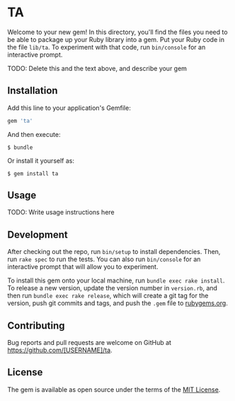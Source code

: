# TA

Welcome to your new gem! In this directory, you'll find the files you need to be able to package up your Ruby library into a gem. Put your Ruby code in the file `lib/ta`. To experiment with that code, run `bin/console` for an interactive prompt.

TODO: Delete this and the text above, and describe your gem

## Installation

Add this line to your application's Gemfile:

```ruby
gem 'ta'
```

And then execute:

    $ bundle

Or install it yourself as:

    $ gem install ta

## Usage

TODO: Write usage instructions here

## Development

After checking out the repo, run `bin/setup` to install dependencies. Then, run `rake spec` to run the tests. You can also run `bin/console` for an interactive prompt that will allow you to experiment.

To install this gem onto your local machine, run `bundle exec rake install`. To release a new version, update the version number in `version.rb`, and then run `bundle exec rake release`, which will create a git tag for the version, push git commits and tags, and push the `.gem` file to [rubygems.org](https://rubygems.org).

## Contributing

Bug reports and pull requests are welcome on GitHub at https://github.com/[USERNAME]/ta.

## License

The gem is available as open source under the terms of the [MIT License](https://opensource.org/licenses/MIT).
